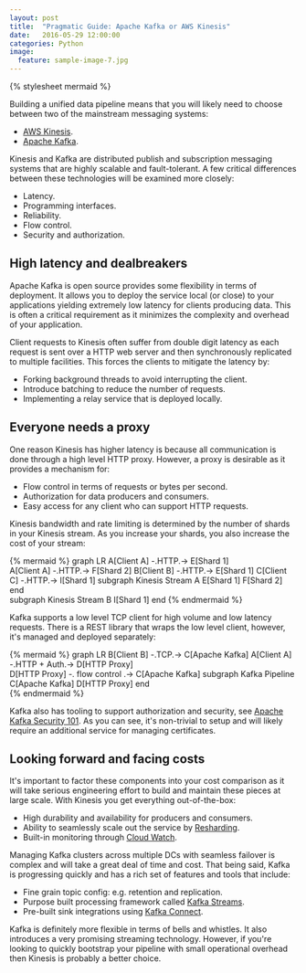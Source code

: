 ```yaml
---
layout: post
title:  "Pragmatic Guide: Apache Kafka or AWS Kinesis"
date:   2016-05-29 12:00:00
categories: Python
image:
  feature: sample-image-7.jpg
---
```

{% stylesheet mermaid %}

Building a unified data pipeline means that you will likely need to choose between two of the mainstream messaging systems:

* [AWS Kinesis](http://docs.aws.amazon.com/streams/latest/dev/introduction.html).
* [Apache Kafka](http://kafka.apache.org/documentation.html).

Kinesis and Kafka are distributed publish and subscription messaging systems that are highly scalable and fault-tolerant. A few critical differences between these technologies will be examined more closely: 

* Latency.
* Programming interfaces.
* Reliability.
* Flow control.	
* Security and authorization.

## High latency and dealbreakers

Apache Kafka is open source provides some flexibility in terms of deployment. It allows you to deploy the service local (or close) to your applications yielding extremely low latency for clients producing data. This is often a critical requirement as it minimizes the complexity and overhead of your application. 

Client requests to Kinesis often suffer from double digit latency as each request is sent over a HTTP web server and then synchronously replicated to multiple facilities. This forces the clients to mitigate the latency by:
 
* Forking background threads to avoid interrupting the client.
* Introduce batching to reduce the number of requests.
* Implementing a relay service that is deployed locally.

## Everyone needs a proxy

One reason Kinesis has higher latency is because all communication is done through a high level HTTP proxy. However, a proxy is desirable as it provides a mechanism for: 

* Flow control in terms of requests or bytes per second.
* Authorization for data producers and consumers.
* Easy access for any client who can support HTTP requests.

Kinesis bandwidth and rate limiting is determined by the number of shards in your Kinesis stream. As you increase your shards, you also increase the cost of your stream: 

{% mermaid %}
        graph LR
        A[Client A] -.HTTP.-> E[Shard 1]  
        A[Client A] -.HTTP.-> F[Shard 2] 
        B[Client B] -.HTTP.-> E[Shard 1]
        C[Client C] -.HTTP.-> I[Shard 1]
        subgraph Kinesis Stream A
        E[Shard 1]
        F[Shard 2]
        end   
        subgraph Kinesis Stream B
        I[Shard 1]
        end
{% endmermaid %}

Kafka supports a low level TCP client for high volume and low latency requests. There is a REST library that wraps the low level client, however, it's managed and deployed separately:  

{% mermaid %}
        graph LR
        B[Client B] -.TCP.-> C[Apache Kafka]
        A[Client A] -.HTTP + Auth.-> D[HTTP Proxy]  
        D[HTTP Proxy] -. flow control .-> C[Apache Kafka]
        subgraph Kafka Pipeline
        C[Apache Kafka]
        D[HTTP Proxy]
        end        
{% endmermaid %}

Kafka also has tooling to support authorization and security, see [Apache Kafka Security 101](http://www.confluent.io/blog/apache-kafka-security-authorization-authentication-encryption). As you can see, it's non-trivial to setup and will likely require an additional service for managing certificates.

## Looking forward and facing costs

It's important to factor these components into your cost comparison as it will take serious engineering effort to build and maintain these pieces at large scale. With Kinesis you get everything out-of-the-box:

* High durability and availability for producers and consumers.
* Ability to seamlessly scale out the service by [Resharding](http://docs.aws.amazon.com/streams/latest/dev/kinesis-record-processor-scaling.html).
* Built-in monitoring through [Cloud Watch](https://aws.amazon.com/cloudwatch/).

Managing Kafka clusters across multiple DCs with seamless failover is complex and will take a great deal of time and cost. That being said, Kafka is progressing quickly and has a rich set of features and tools that include:

* Fine grain topic config: e.g. retention and replication.
* Purpose built processing framework called [Kafka Streams](http://www.confluent.io/blog/introducing-kafka-streams-stream-processing-made-simple).
* Pre-built sink integrations using [Kafka Connect](http://docs.confluent.io/2.0.0/connect/intro.html).

Kafka is definitely more flexible in terms of bells and whistles. It also introduces a very promising streaming technology. However, if you're looking to quickly bootstrap your pipeline with small operational overhead then Kinesis is probably a better choice.



